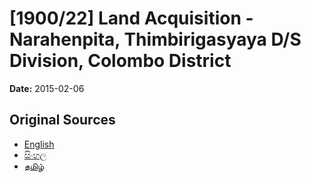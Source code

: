 # [1900/22] Land Acquisition - Narahenpita, Thimbirigasyaya D/S Division, Colombo District

**Date:** 2015-02-06

## Original Sources

- [English](https://documents.gov.lk/view/extra-gazettes/2015/2/1900-22_E.pdf)
- [සිංහල](https://documents.gov.lk/view/extra-gazettes/2015/2/1900-22_S.pdf)
- [தமிழ்](https://documents.gov.lk/view/extra-gazettes/2015/2/1900-22_T.pdf)
